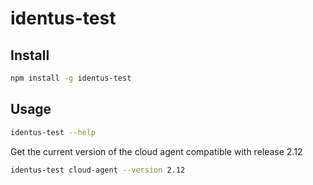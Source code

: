# identus-test

## Install

```bash
npm install -g identus-test
```

## Usage

```bash
identus-test --help
```

Get the current version of the cloud agent compatible with release 2.12
```bash
identus-test cloud-agent --version 2.12
```

